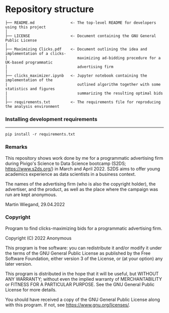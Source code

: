 # Repository structure

```
├── README.md                <- The top-level README for developers using this project
│
├── LICENSE                  <- Document containing the GNU General Public License
|
├── Maximizing Clicks.pdf    <- Document outlining the idea and implementation of a clicks-
│                               maximizing ad-bidding procedure for a UK-based programmatic 
│                               advertising firm
|
├── clicks_maximizer.ipynb   <- Jupyter notebook containing the implementation of the 
|                               outlined algorithm together with some statistics and figures 
|                               summarizing the resulting optimal bids
│
├── requirements.txt         <- The requirements file for reproducing the analysis environment
```

### Installing development requirements
------------

    pip install -r requirements.txt

### Remarks
This repository shows work done by me for a programmatic advertising firm during Pivigo's Science to Data Science bootcamp (S2DS; https://www.s2ds.org/) in March and April 2022. S2DS aims to offer young academics experience as data scientists in a business context.

The names of the advertising firm (who is also the copyright holder), the advertiser, and the product, as well as the place where the campaign was run are kept anonymous.

Martin Wiegand, 29.04.2022

### Copyright

Program to find clicks-maximizing bids for a programmatic advertising firm. 

Copyright (C) 2022  Anonymous 

This program is free software: you can redistribute it and/or modify it under the terms of the GNU General Public License as published by the Free Software Foundation, either version 3 of the License, or (at your option) any later version.

This program is distributed in the hope that it will be useful, but WITHOUT ANY WARRANTY; without even the implied warranty of MERCHANTABILITY or FITNESS FOR A PARTICULAR PURPOSE.  See the GNU General Public License for more details.

You should have received a copy of the GNU General Public License along with this program.  If not, see <https://www.gnu.org/licenses/>.
